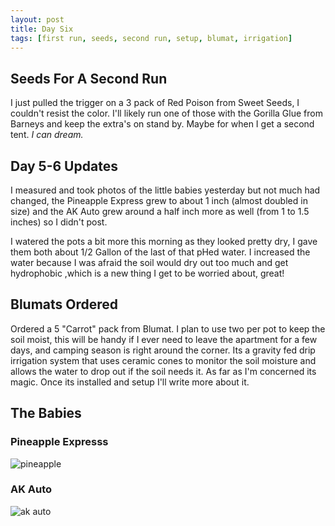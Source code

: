 ```yaml
---
layout: post
title: Day Six
tags: [first run, seeds, second run, setup, blumat, irrigation]
---
```


## Seeds For A Second Run

I just pulled the trigger on a 3 pack of Red Poison from Sweet Seeds, I couldn't resist the color. I'll likely run one of those with the Gorilla Glue from Barneys and keep the extra's on stand by. Maybe for when I get a second tent. <i class="green"> I can dream.</i>

## Day 5-6 Updates

I measured and took photos of the little babies yesterday but not much had changed, the Pineapple Express grew to about 1 inch (almost doubled in size) and the AK Auto grew around a half inch more as well (from 1 to 1.5 inches) so I didn't post.

I watered the pots a bit more this morning as they looked pretty dry, I gave them both about 1/2 Gallon of the last of that pHed water. I increased the water because I was afraid the soil would dry out too much and get hydrophobic ,which is a new thing I get to be worried about, great!

## Blumats Ordered

Ordered a 5 "Carrot" pack from Blumat. I plan to use two per pot to keep the soil moist, this will be handy if I ever need to leave the apartment for a few days, and camping season is right around the corner. Its a gravity fed drip irrigation system that uses ceramic cones to monitor the soil moisture and allows the water to drop out if the soil needs it. As far as I'm concerned its magic. Once its installed and setup I'll write more about it.

## The Babies

### Pineapple Expresss

![pineapple](/public/images/first-run/)

### AK Auto

![ak auto](/public/images/first-run/)
